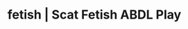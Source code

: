 ---
categories:
- POV Erotica
- Body Positivity
- ABDL Play
- Mindful Kink
- ASMR Erotica
image: /assets/images/1747714273086.jpg
layout: post
schema:
  description: Premium adult content featuring ABDL Play, Scat Fetish. High-quality
    artwork with erotic themes.
  keywords:
  - ASMR Porn
  - Nerdy Seduction
  - ABDL Play
  - Vintage Boudoir
  - Tattooed Beauties
  - Spiritual Kink
  - Scat Fetish
  name: 1747714273086 | ABDL Play Scat Fetish
  type: VisualArtwork
seo:
  description: Featured content with premium ABDL Play, Scat Fetish. HD images available.
  keywords: ABDL Play, Scat Fetish
  og_image: /assets/images/1747714273086.jpg
  schema_type: VisualArtwork
tags:
- '#fetish'
- ABDL Play
- Scat Fetish
title: fetish | Scat Fetish ABDL Play
---